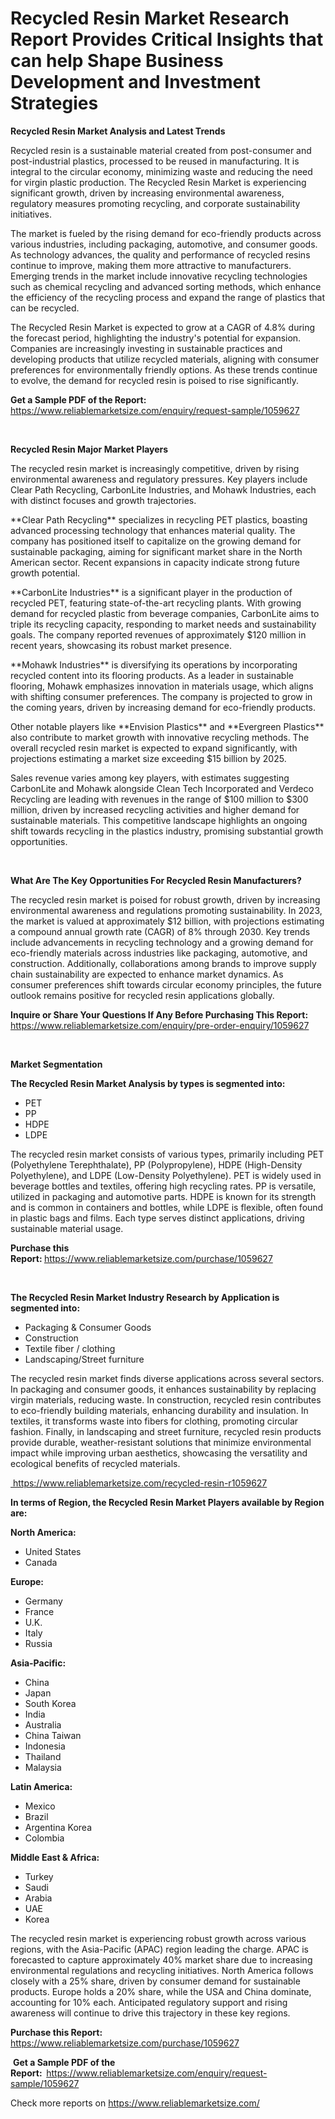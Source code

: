 <p><h1>Recycled Resin Market Research Report Provides Critical Insights that can help Shape Business Development and Investment Strategies</h1></p><p><strong>Recycled Resin Market Analysis and Latest Trends</strong></p>
<p><p>Recycled resin is a sustainable material created from post-consumer and post-industrial plastics, processed to be reused in manufacturing. It is integral to the circular economy, minimizing waste and reducing the need for virgin plastic production. The Recycled Resin Market is experiencing significant growth, driven by increasing environmental awareness, regulatory measures promoting recycling, and corporate sustainability initiatives. </p><p>The market is fueled by the rising demand for eco-friendly products across various industries, including packaging, automotive, and consumer goods. As technology advances, the quality and performance of recycled resins continue to improve, making them more attractive to manufacturers. Emerging trends in the market include innovative recycling technologies such as chemical recycling and advanced sorting methods, which enhance the efficiency of the recycling process and expand the range of plastics that can be recycled.</p><p>The Recycled Resin Market is expected to grow at a CAGR of 4.8% during the forecast period, highlighting the industry's potential for expansion. Companies are increasingly investing in sustainable practices and developing products that utilize recycled materials, aligning with consumer preferences for environmentally friendly options. As these trends continue to evolve, the demand for recycled resin is poised to rise significantly.</p></p>
<p><strong>Get a Sample PDF of the Report:&nbsp;</strong> <a href="https://www.reliablemarketsize.com/enquiry/request-sample/1059627?utm_campaign=3431&utm_medium=2&utm_source=Github&utm_content=ia&utm_term=22032025&utm_id=recycled-resin">https://www.reliablemarketsize.com/enquiry/request-sample/1059627</a></p>
<p>&nbsp;</p>
<p><strong>Recycled Resin Major Market Players</strong></p>
<p><p>The recycled resin market is increasingly competitive, driven by rising environmental awareness and regulatory pressures. Key players include Clear Path Recycling, CarbonLite Industries, and Mohawk Industries, each with distinct focuses and growth trajectories.</p><p>**Clear Path Recycling** specializes in recycling PET plastics, boasting advanced processing technology that enhances material quality. The company has positioned itself to capitalize on the growing demand for sustainable packaging, aiming for significant market share in the North American sector. Recent expansions in capacity indicate strong future growth potential.</p><p>**CarbonLite Industries** is a significant player in the production of recycled PET, featuring state-of-the-art recycling plants. With growing demand for recycled plastic from beverage companies, CarbonLite aims to triple its recycling capacity, responding to market needs and sustainability goals. The company reported revenues of approximately $120 million in recent years, showcasing its robust market presence.</p><p>**Mohawk Industries** is diversifying its operations by incorporating recycled content into its flooring products. As a leader in sustainable flooring, Mohawk emphasizes innovation in materials usage, which aligns with shifting consumer preferences. The company is projected to grow in the coming years, driven by increasing demand for eco-friendly products.</p><p>Other notable players like **Envision Plastics** and **Evergreen Plastics** also contribute to market growth with innovative recycling methods. The overall recycled resin market is expected to expand significantly, with projections estimating a market size exceeding $15 billion by 2025.</p><p>Sales revenue varies among key players, with estimates suggesting CarbonLite and Mohawk alongside Clean Tech Incorporated and Verdeco Recycling are leading with revenues in the range of $100 million to $300 million, driven by increased recycling activities and higher demand for sustainable materials. This competitive landscape highlights an ongoing shift towards recycling in the plastics industry, promising substantial growth opportunities.</p></p>
<p>&nbsp;</p>
<p><strong>What Are The Key Opportunities For Recycled Resin Manufacturers?</strong></p>
<p><p>The recycled resin market is poised for robust growth, driven by increasing environmental awareness and regulations promoting sustainability. In 2023, the market is valued at approximately $12 billion, with projections estimating a compound annual growth rate (CAGR) of 8% through 2030. Key trends include advancements in recycling technology and a growing demand for eco-friendly materials across industries like packaging, automotive, and construction. Additionally, collaborations among brands to improve supply chain sustainability are expected to enhance market dynamics. As consumer preferences shift towards circular economy principles, the future outlook remains positive for recycled resin applications globally.</p></p>
<p><strong>Inquire or Share Your Questions If Any Before Purchasing This Report:</strong> <a href="https://www.reliablemarketsize.com/enquiry/pre-order-enquiry/1059627?utm_campaign=3431&utm_medium=2&utm_source=Github&utm_content=ia&utm_term=22032025&utm_id=recycled-resin">https://www.reliablemarketsize.com/enquiry/pre-order-enquiry/1059627</a></p>
<p>&nbsp;</p>
<p><strong>Market Segmentation</strong></p>
<p><strong>The Recycled Resin Market Analysis by types is segmented into:</strong></p>
<p><ul><li>PET</li><li>PP</li><li>HDPE</li><li>LDPE</li></ul></p>
<p><p>The recycled resin market consists of various types, primarily including PET (Polyethylene Terephthalate), PP (Polypropylene), HDPE (High-Density Polyethylene), and LDPE (Low-Density Polyethylene). PET is widely used in beverage bottles and textiles, offering high recycling rates. PP is versatile, utilized in packaging and automotive parts. HDPE is known for its strength and is common in containers and bottles, while LDPE is flexible, often found in plastic bags and films. Each type serves distinct applications, driving sustainable material usage.</p></p>
<p><strong>Purchase this Report:&nbsp;</strong><a href="https://www.reliablemarketsize.com/purchase/1059627?utm_campaign=3431&utm_medium=2&utm_source=Github&utm_content=ia&utm_term=22032025&utm_id=recycled-resin">https://www.reliablemarketsize.com/purchase/1059627</a></p>
<p>&nbsp;</p>
<p><strong>The Recycled Resin Market Industry Research by Application is segmented into:</strong></p>
<p><ul><li>Packaging & Consumer Goods</li><li>Construction</li><li>Textile fiber / clothing</li><li>Landscaping/Street furniture</li></ul></p>
<p><p>The recycled resin market finds diverse applications across several sectors. In packaging and consumer goods, it enhances sustainability by replacing virgin materials, reducing waste. In construction, recycled resin contributes to eco-friendly building materials, enhancing durability and insulation. In textiles, it transforms waste into fibers for clothing, promoting circular fashion. Finally, in landscaping and street furniture, recycled resin products provide durable, weather-resistant solutions that minimize environmental impact while improving urban aesthetics, showcasing the versatility and ecological benefits of recycled materials.</p></p>
<p><a href="https://www.reliablemarketsize.com/recycled-resin-r1059627?utm_campaign=3431&utm_medium=2&utm_source=Github&utm_content=ia&utm_term=22032025&utm_id=recycled-resin">&nbsp;https://www.reliablemarketsize.com/recycled-resin-r1059627</a></p>
<p><strong>In terms of Region, the Recycled Resin Market Players available by Region are:</strong></p>
<p>
    <p> <strong> North America: </strong>
        <ul>
            <li>United States</li>
            <li>Canada</li>
        </ul>
        </p> 
    <p> <strong> Europe: </strong>
        <ul>
            <li>Germany</li>
            <li>France</li>
            <li>U.K.</li>
            <li>Italy</li>
            <li>Russia</li>
        </ul>
        </p> 
    <p> <strong> Asia-Pacific: </strong>
        <ul>
            <li>China</li>
            <li>Japan</li>
            <li>South Korea</li>
            <li>India</li>
            <li>Australia</li>
            <li>China Taiwan</li>
            <li>Indonesia</li>
            <li>Thailand</li>
            <li>Malaysia</li>
        </ul>
        </p> 
    <p> <strong> Latin America: </strong>
        <ul>
            <li>Mexico</li>
            <li>Brazil</li>
            <li>Argentina Korea</li>
            <li>Colombia</li>
        </ul>
        </p> 
    <p> <strong> Middle East & Africa: </strong>
        <ul>
            <li>Turkey</li>
            <li>Saudi</li>
            <li>Arabia</li>
            <li>UAE</li>
            <li>Korea</li>
        </ul>
    </p>
    </p>
<p><p>The recycled resin market is experiencing robust growth across various regions, with the Asia-Pacific (APAC) region leading the charge. APAC is forecasted to capture approximately 40% market share due to increasing environmental regulations and recycling initiatives. North America follows closely with a 25% share, driven by consumer demand for sustainable products. Europe holds a 20% share, while the USA and China dominate, accounting for 10% each. Anticipated regulatory support and rising awareness will continue to drive this trajectory in these key regions.</p></p>
<p><strong>Purchase this Report: </strong><a href="https://www.reliablemarketsize.com/purchase/1059627?utm_campaign=3431&utm_medium=2&utm_source=Github&utm_content=ia&utm_term=22032025&utm_id=recycled-resin">https://www.reliablemarketsize.com/purchase/1059627</a></p>
<p>&nbsp;<strong>Get a Sample PDF of the Report:&nbsp;&nbsp;</strong><a href="https://www.reliablemarketsize.com/enquiry/request-sample/1059627?utm_campaign=3431&utm_medium=2&utm_source=Github&utm_content=ia&utm_term=22032025&utm_id=recycled-resin">https://www.reliablemarketsize.com/enquiry/request-sample/1059627</a></p>
<p><strong></strong></p>
<p>Check more reports on <a href="https://www.reliablemarketsize.com/?utm_campaign=3431&utm_medium=2&utm_source=Github&utm_content=ia&utm_term=22032025&utm_id=recycled-resin">https://www.reliablemarketsize.com/</a></p>